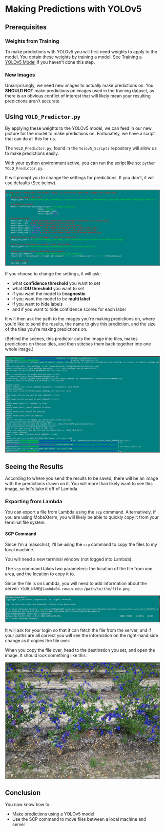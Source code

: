 # Making Predictions with YOLOv5

## Prerequisites

### Weights from Training

To make predictions with YOLOv5 you will first need weights to apply to the model. You obtain these weights by training a model. See [Training a YOLOv5 Model](../yolo/training.md) if you haven't done this step.

### New Images

Unsurprisingly, we need new images to actually make predictions on. You <b>SHOULD NOT</b> make predictions on images used in the training dataset, as there is an obvious conflict of interest that will likely mean your resulting predictions aren't accurate.

## Using `YOLO_Predictor.py`

By applying these weights to the YOLOv5 model, we can feed in our new picture for the model to make predictions on. Fortunately, we have a script that can do all this for us.

The `YOLO_Predictor.py`, found in the `Yolov5_Scripts` repository will allow us to make predictions easily.

With your python environment active, you can run the script like so: `python YOLO_Predictor.py`.

It will prompt you to change the settings for predictions. If you don't, it will use defaults (See below). 

<img src="../../images/yolo/predict/step2.png" alt="step1" style="border: 2px solid gray;">


If you choose to change the settings, it will ask: 
<ul>
<li>what <b>confidence threshold</b> you want to set
<li>what <b>IOU threshold</b> you want to set
<li>if you want the model to be<b>agnostic</b>
<li>if you want the model to be <b>multi label</b>
<li>if you want to hide labels
<li>and if you want to hide confidence scores for each label
</ul>

It will then ask the path to the images you're making predictions on, where you'd like to send the results, the name to give this prediction, and the size of the tiles you're making predictions on.

(Behind the scenes, this predictor cuts the image into tiles, makes predictions on those tiles, and then stitches them back together into one whole image.)

<img src="../../images/yolo/predict/step1.png" alt="step1" style="border: 2px solid gray;">

## Seeing the Results

According to where you send the results to be saved, there will be an image with the predictions drawn on it. You will more than likely want to see this image, so let's take it off of Lambda.

### Exporting from Lambda

You can export a file from Lambda using the `scp` command. Alternatively, if you are using MobaXterm, you will likely be able to quickly copy it from your terminal file system.

#### SCP Command

Since I'm a masochist, I'll be using the `scp` command to copy the files to my local machine.

You will need a new terminal window (not logged into Lambda).

The `scp` command takes two parameters: the location of the file from one area, and the location to copy it to.

Since the file is on Lambda, you will need to add information about the server: `YOUR_NAME@lambda04.rowan.edu:/path/to/the/file.png`. 

<img src="../../images/yolo/predict/step3.png" alt="step1" style="border: 2px solid gray;">

It will ask for your login so that it can fetch the file from the server, and if your paths are all correct you will see the information on the right-hand side change as it copies the file over.

When you copy the file over, head to the destination you set, and open the image. It should look something like this:

<img src="../../images/yolo/predict/step4.jpg" alt="step1" style="border: 2px solid gray;">


## Conclusion

You now know how to:
<ul>
<li>Make predictions using a YOLOv5 model
<li>Use the SCP command to move files between a local machine and server
</ul>




